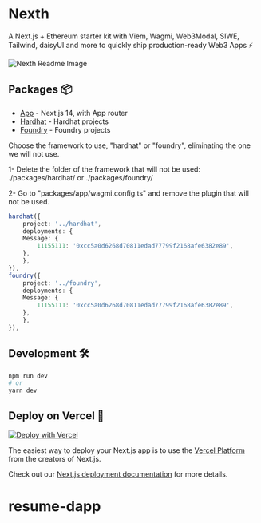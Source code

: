 # Nexth

A Next.js + Ethereum starter kit with Viem, Wagmi, Web3Modal, SIWE, Tailwind, daisyUI and more to quickly ship production-ready Web3 Apps ⚡

![Nexth Readme Image](https://nexth.vercel.app/opengraph-image)

## Packages 📦

- [App](./packages/app) - Next.js 14, with App router
- [Hardhat](./packages/hardhat/) - Hardhat projects
- [Foundry](./packages/foundry/) - Foundry projects

Choose the framework to use, "hardhat" or "foundry", eliminating the one we will not use.

1- Delete the folder of the framework that will not be used:
./packages/hardhat/ or ./packages/foundry/

2- Go to "packages/app/wagmi.config.ts" and remove the plugin that will not be used.

```ts
hardhat({
    project: '../hardhat',
    deployments: {
    Message: {
        11155111: '0xcc5a0d6268d70811edad77799f2168afe6382e89',
    },
    },
}),
foundry({
    project: '../foundry',
    deployments: {
    Message: {
        11155111: '0xcc5a0d6268d70811edad77799f2168afe6382e89',
    },
    },
}),
```

## Development 🛠️

```bash
npm run dev
# or
yarn dev
```

## Deploy on Vercel 🚢

[![Deploy with Vercel](https://vercel.com/button)](https://vercel.com/new/clone?repository-url=https%3A%2F%2Fgithub.com%2Fwslyvh%2Fnexth)

The easiest way to deploy your Next.js app is to use the [Vercel Platform](https://vercel.com/new?utm_medium=nexth&filter=next.js&utm_source=nexth&utm_campaign=nexth-readme) from the creators of Next.js.

Check out our [Next.js deployment documentation](https://nextjs.org/docs/deployment) for more details.
# resume-dapp
